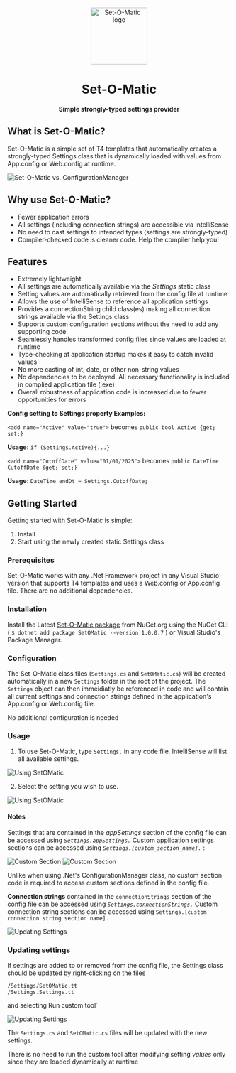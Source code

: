 <a id="readme-top"></a>
<!-- PROJECT SHIELDS -->
<!-- PROJECT LOGO -->

<br />
<div align="center">
  <img src="images/SetOMatic.png" alt="Set-O-Matic logo" width="128">
  <h1 align="center">Set-O-Matic</h1>
  <p align="center"><strong>
    Simple strongly-typed settings provider
  </strong>
  </p>
</div>


## What is Set-O-Matic?

Set-O-Matic is a simple set of T4 templates that automatically creates a strongly-typed Settings class that is dynamically loaded with values from App.config or Web.config at runtime. 

 <img src="images/newvsold.png" alt="Set-O-Matic vs. ConfigurationManager">

## Why use Set-O-Matic?
* Fewer application errors
* All settings (including connection strings) are accessible via IntelliSense
* No need to cast settings to intended types (settings are strongly-typed)
* Compiler-checked code is cleaner code. Help the compiler help you!

## Features
* Extremely lightweight. 
* All settings are automatically available via the *Settings* static class
* Setting values are automatically retrieved from the config file at runtime
* Allows the use of IntelliSense to reference all application settings
* Provides a connectionString child class(es) making all connection strings available via the Settings class
* Supports custom configuration sections without the need to add any supporting code
* Seamlessly handles transformed config files since values are loaded at runtime
* Type-checking at application startup makes it easy to catch invalid values
* No more casting of int, date, or other non-string values
* No dependencies to be deployed. All necessary functionality is included in complied application file (.exe)
* Overall robustness of application code is increased due to fewer opportunities for errors
  
**Config setting to Settings property Examples:**

`<add name="Active" value="true">` becomes `public bool Active {get; set;}`

**Usage:** `if (Settings.Active){...}`

`<add name="CutoffDate" value="01/01/2025">` becomes `public DateTime CutoffDate {get; set;}`

**Usage:** `DateTime endDt = Settings.CutoffDate;`


<!-- GETTING STARTED -->
## Getting Started

Getting started with Set-O-Matic is simple:
1.  Install
2. Start using the newly created static Settings class

### Prerequisites

Set-O-Matic works with any .Net Framework project in any Visual Studio version that supports T4 templates and uses a Web.config or App.config file. There are no additional dependencies. 

### Installation

Install the Latest [Set-O-Matic package](https://www.nuget.org/packages/SetOMatic/) from NuGet.org using the NuGet CLI ( `$ dotnet add package SetOMatic --version 1.0.0.7` ) or Visual Studio's Package Manager. 

### Configuration

The Set-O-Matic class files (`Settings.cs` and `SetOMatic.cs`) will be created automatically in a new `Settings` folder in the root of the project. The `Settings` object can then immeidiatly be referenced in code and will contain all current settings and connection strings defined in the application's App.config or Web.config file.

No additiional configuration is needed

<!-- USAGE EXAMPLES -->
### Usage

1. To use Set-O-Matic, type `Settings.` in any code file. IntelliSense will list all available settings.
   
<img src="images/appSettings.png" alt="Using SetOMatic">

2. Select the setting you wish to use.
   
<img src="images/appSetting2.png" alt="Using SetOMatic">

#### Notes

Settings that are contained in the *appSettings* section of the config file can be accessed using _`Settings.appSettings.`_
Custom application settings sections can be accessed using _`Settings.[custom_section_name].`_ :

  <img src="images/CustomSectionConfig.png" alt="Custom Section">
  <img src="images/CustomSection.png" alt="Custom Section">

Unlike when using .Net's ConfigurationManager class, no custom section code is required to access custom sections defined in the config file.

**Connection strings** contained in the `connectionStrings` section of the config file can be accessed using _`Settings.connectionStrings.`_
Custom connection string sections can be accessed using `Settings.[custom connection string section name].`

  <img src="images/connectionString.png" alt="Updating Settings">
  
### Updating settings

If settings are added to or removed from the config file, the Settings class should be updated by right-clicking on the files 

`/Settings/SetOMatic.tt`  
`/Settings.Settings.tt` 

and selecting Run custom tool`

<img src="images/RunCustomTool.png" alt="Updating Settings">

The `Settings.cs` and `SetOMatic.cs` files will be updated with the new settings.

There is no need to run the custom tool after modifying setting *values* only since they are loaded dynamically at runtime
